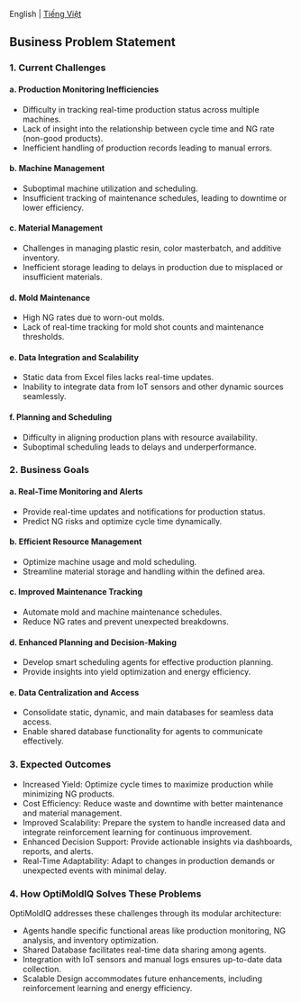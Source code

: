 English | [Tiếng Việt](https://github.com/ThuyHaLE/OptiMoldIQ/blob/main/README-vi.md)

## Business Problem Statement

### 1. Current Challenges
#### a. Production Monitoring Inefficiencies
- Difficulty in tracking real-time production status across multiple machines.
- Lack of insight into the relationship between cycle time and NG rate (non-good products).
- Inefficient handling of production records leading to manual errors.
#### b. Machine Management
- Suboptimal machine utilization and scheduling.
- Insufficient tracking of maintenance schedules, leading to downtime or lower efficiency.
#### c. Material Management
- Challenges in managing plastic resin, color masterbatch, and additive inventory.
- Inefficient storage leading to delays in production due to misplaced or insufficient materials.
#### d. Mold Maintenance
- High NG rates due to worn-out molds.
- Lack of real-time tracking for mold shot counts and maintenance thresholds.
#### e. Data Integration and Scalability
- Static data from Excel files lacks real-time updates.
- Inability to integrate data from IoT sensors and other dynamic sources seamlessly.
#### f. Planning and Scheduling
- Difficulty in aligning production plans with resource availability.
- Suboptimal scheduling leads to delays and underperformance.

### 2. Business Goals
#### a. Real-Time Monitoring and Alerts
- Provide real-time updates and notifications for production status.
- Predict NG risks and optimize cycle time dynamically.
#### b. Efficient Resource Management
- Optimize machine usage and mold scheduling.
- Streamline material storage and handling within the defined area.
#### c. Improved Maintenance Tracking
- Automate mold and machine maintenance schedules.
- Reduce NG rates and prevent unexpected breakdowns.
#### d. Enhanced Planning and Decision-Making
- Develop smart scheduling agents for effective production planning.
- Provide insights into yield optimization and energy efficiency.
#### e. Data Centralization and Access
- Consolidate static, dynamic, and main databases for seamless data access.
- Enable shared database functionality for agents to communicate effectively.

### 3. Expected Outcomes
- Increased Yield: Optimize cycle times to maximize production while minimizing NG products.
- Cost Efficiency: Reduce waste and downtime with better maintenance and material management.
- Improved Scalability: Prepare the system to handle increased data and integrate reinforcement learning for continuous improvement.
- Enhanced Decision Support: Provide actionable insights via dashboards, reports, and alerts.
- Real-Time Adaptability: Adapt to changes in production demands or unexpected events with minimal delay.

### 4. How OptiMoldIQ Solves These Problems
OptiMoldIQ addresses these challenges through its modular architecture:
- Agents handle specific functional areas like production monitoring, NG analysis, and inventory optimization.
- Shared Database facilitates real-time data sharing among agents.
- Integration with IoT sensors and manual logs ensures up-to-date data collection.
- Scalable Design accommodates future enhancements, including reinforcement learning and energy efficiency.
